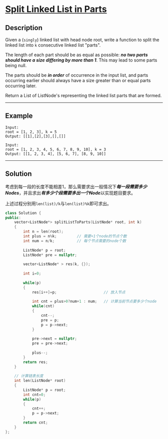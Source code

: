 # [Split Linked List in Parts](https://leetcode.com/problems/split-linked-list-in-parts/)

## Description
Given a (`singly`) linked list with head node root, write a function to split the linked list into `k` consecutive linked list "parts".

The length of each part should be as equal as possible: ***no two parts should have a size differing by more than 1***. This may lead to some parts being null.

The parts should be ***in order*** of occurrence in the input list, and parts occurring earlier should always have a size greater than or equal parts occurring later.

Return a List of ListNode's representing the linked list parts that are formed. 


---

## Example

```
Input: 
root = [1, 2, 3], k = 5
Output: [[1],[2],[3],[],[]]
```

```
Input: 
root = [1, 2, 3, 4, 5, 6, 7, 8, 9, 10], k = 3
Output: [[1, 2, 3, 4], [5, 6, 7], [8, 9, 10]]
```

---

## Solution
考虑到每一段的长度不能相差1，那么需要求出一般情况下***每一段需要多少Nodes***，并且求出***有多少个段需要多出一个Node***以实现题目要求。

上述过程分别用`len(list)/k`与`len(list)%k`即可求出。

```c++
class Solution {
public:
    vector<ListNode*> splitListToParts(ListNode* root, int k) 
    {
        int n = len(root);
        int plus = n%k;         // 需要+1个node的节点个数
        int num = n/k;          // 每个节点需要的node个数
        
        ListNode* p = root;
        ListNode* pre = nullptr;
        
        vector<ListNode* > res(k, {});
        
        int i=0;
        
        while(p)
        {
            res[i++]=p;                     // 放入节点
            
            int cnt = plus>0?num+1 : num;   // 计算当前节点要多少个node
            while(cnt)
            {
                cnt--;
                pre = p;
                p = p->next;
            }
            
            pre->next = nullptr;
            pre = pre->next;
            
            plus--;
        }
        return res;
    }
    
    // 计算链表长度
    int len(ListNode* root)
    {
        ListNode* p = root;
        int cnt=0;
        while(p)
        {
            cnt++;
            p = p->next;
        }
        return cnt;
    }
};
```
